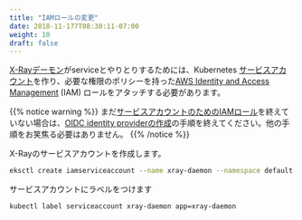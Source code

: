 ```yaml
---
title: "IAMロールの変更"
date: 2018-11-177T08:30:11-07:00
weight: 10
draft: false
---
```


<!--
In order for the [X-Ray daemon](https://docs.aws.amazon.com/xray/latest/devguide/xray-daemon.html) 
to communicate with the service, we need to create a Kubernetes [service account](https://aws.amazon.com/blogs/opensource/introducing-fine-grained-iam-roles-service-accounts/) and attach an [AWS Identity and Access Management](https://aws.amazon.com/iam/) (IAM) role and policy with sufficient permissions.
-->
[X-Rayデーモン](https://docs.aws.amazon.com/xray/latest/devguide/xray-daemon.html)がserviceとやりとりするためには、Kubernetes [サービスアカウント](https://aws.amazon.com/blogs/opensource/introducing-fine-grained-iam-roles-service-accounts/)を作り、必要な権限のポリシーを持った[AWS Identity and Access Management](https://aws.amazon.com/iam/) (IAM) ロールをアタッチする必要があります。

<!--
{{% notice warning %}}
If you have not completed the [IAM Roles for Service Accounts](https://www.eksworkshop.com/beginner/110_irsa/) lab, please complete the [Create an OIDC identity provider](https://www.eksworkshop.com/beginner/110_irsa/oidc-provider/) step now. You do not need to complete any other sections of that lab.
{{% /notice %}}
-->
{{% notice warning %}}
まだ[サービスアカウントのためのIAMロール](https://www.eksworkshop.com/beginner/110_irsa/)を終えていない場合は、[OIDC identity providerの作成](https://www.eksworkshop.com/beginner/110_irsa/oidc-provider/)の手順を終えてください。他の手順をお笑焦る必要はありません。
{{% /notice %}}

<!--
Create the service account for X-Ray.
-->
X-Rayのサービスアカウントを作成します。

```bash
eksctl create iamserviceaccount --name xray-daemon --namespace default --cluster eksworkshop-eksctl --attach-policy-arn arn:aws:iam::aws:policy/AWSXRayDaemonWriteAccess --approve --override-existing-serviceaccounts
```

<!--
Apply a label to the service account
-->
サービスアカウントにラベルをつけます

```bash
kubectl label serviceaccount xray-daemon app=xray-daemon
```